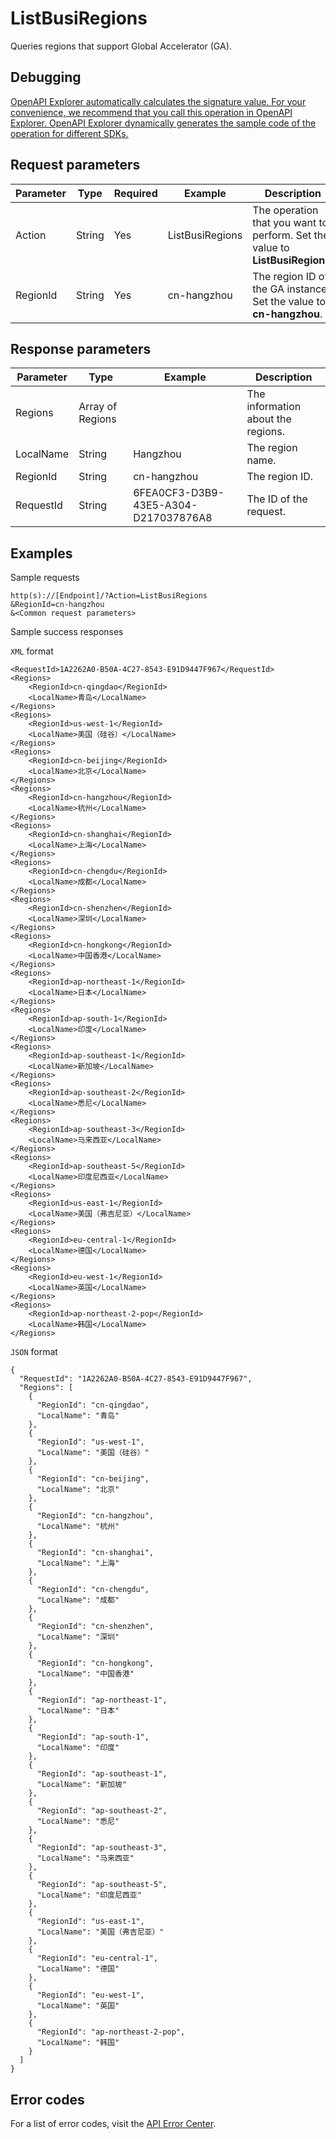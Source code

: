 # ListBusiRegions

Queries regions that support Global Accelerator \(GA\).

## Debugging

[OpenAPI Explorer automatically calculates the signature value. For your convenience, we recommend that you call this operation in OpenAPI Explorer. OpenAPI Explorer dynamically generates the sample code of the operation for different SDKs.](https://api.aliyun.com/#product=Ga&api=ListBusiRegions&type=RPC&version=2019-11-20)

## Request parameters

|Parameter|Type|Required|Example|Description|
|---------|----|--------|-------|-----------|
|Action|String|Yes|ListBusiRegions|The operation that you want to perform. Set the value to **ListBusiRegions**. |
|RegionId|String|Yes|cn-hangzhou|The region ID of the GA instance. Set the value to **cn-hangzhou**. |

## Response parameters

|Parameter|Type|Example|Description|
|---------|----|-------|-----------|
|Regions|Array of Regions| |The information about the regions. |
|LocalName|String|Hangzhou|The region name. |
|RegionId|String|cn-hangzhou|The region ID. |
|RequestId|String|6FEA0CF3-D3B9-43E5-A304-D217037876A8|The ID of the request. |

## Examples

Sample requests

```
http(s)://[Endpoint]/?Action=ListBusiRegions
&RegionId=cn-hangzhou
&<Common request parameters>
```

Sample success responses

`XML` format

```
<RequestId>1A2262A0-B50A-4C27-8543-E91D9447F967</RequestId>
<Regions>
    <RegionId>cn-qingdao</RegionId>
    <LocalName>青岛</LocalName>
</Regions>
<Regions>
    <RegionId>us-west-1</RegionId>
    <LocalName>美国（硅谷）</LocalName>
</Regions>
<Regions>
    <RegionId>cn-beijing</RegionId>
    <LocalName>北京</LocalName>
</Regions>
<Regions>
    <RegionId>cn-hangzhou</RegionId>
    <LocalName>杭州</LocalName>
</Regions>
<Regions>
    <RegionId>cn-shanghai</RegionId>
    <LocalName>上海</LocalName>
</Regions>
<Regions>
    <RegionId>cn-chengdu</RegionId>
    <LocalName>成都</LocalName>
</Regions>
<Regions>
    <RegionId>cn-shenzhen</RegionId>
    <LocalName>深圳</LocalName>
</Regions>
<Regions>
    <RegionId>cn-hongkong</RegionId>
    <LocalName>中国香港</LocalName>
</Regions>
<Regions>
    <RegionId>ap-northeast-1</RegionId>
    <LocalName>日本</LocalName>
</Regions>
<Regions>
    <RegionId>ap-south-1</RegionId>
    <LocalName>印度</LocalName>
</Regions>
<Regions>
    <RegionId>ap-southeast-1</RegionId>
    <LocalName>新加坡</LocalName>
</Regions>
<Regions>
    <RegionId>ap-southeast-2</RegionId>
    <LocalName>悉尼</LocalName>
</Regions>
<Regions>
    <RegionId>ap-southeast-3</RegionId>
    <LocalName>马来西亚</LocalName>
</Regions>
<Regions>
    <RegionId>ap-southeast-5</RegionId>
    <LocalName>印度尼西亚</LocalName>
</Regions>
<Regions>
    <RegionId>us-east-1</RegionId>
    <LocalName>美国（弗吉尼亚）</LocalName>
</Regions>
<Regions>
    <RegionId>eu-central-1</RegionId>
    <LocalName>德国</LocalName>
</Regions>
<Regions>
    <RegionId>eu-west-1</RegionId>
    <LocalName>英国</LocalName>
</Regions>
<Regions>
    <RegionId>ap-northeast-2-pop</RegionId>
    <LocalName>韩国</LocalName>
</Regions>
```

`JSON` format

```
{
  "RequestId": "1A2262A0-B50A-4C27-8543-E91D9447F967",
  "Regions": [
    {
      "RegionId": "cn-qingdao",
      "LocalName": "青岛"
    },
    {
      "RegionId": "us-west-1",
      "LocalName": "美国（硅谷）"
    },
    {
      "RegionId": "cn-beijing",
      "LocalName": "北京"
    },
    {
      "RegionId": "cn-hangzhou",
      "LocalName": "杭州"
    },
    {
      "RegionId": "cn-shanghai",
      "LocalName": "上海"
    },
    {
      "RegionId": "cn-chengdu",
      "LocalName": "成都"
    },
    {
      "RegionId": "cn-shenzhen",
      "LocalName": "深圳"
    },
    {
      "RegionId": "cn-hongkong",
      "LocalName": "中国香港"
    },
    {
      "RegionId": "ap-northeast-1",
      "LocalName": "日本"
    },
    {
      "RegionId": "ap-south-1",
      "LocalName": "印度"
    },
    {
      "RegionId": "ap-southeast-1",
      "LocalName": "新加坡"
    },
    {
      "RegionId": "ap-southeast-2",
      "LocalName": "悉尼"
    },
    {
      "RegionId": "ap-southeast-3",
      "LocalName": "马来西亚"
    },
    {
      "RegionId": "ap-southeast-5",
      "LocalName": "印度尼西亚"
    },
    {
      "RegionId": "us-east-1",
      "LocalName": "美国（弗吉尼亚）"
    },
    {
      "RegionId": "eu-central-1",
      "LocalName": "德国"
    },
    {
      "RegionId": "eu-west-1",
      "LocalName": "英国"
    },
    {
      "RegionId": "ap-northeast-2-pop",
      "LocalName": "韩国"
    }
  ]
}
```

## Error codes

For a list of error codes, visit the [API Error Center](https://error-center.alibabacloud.com/status/product/Ga).

